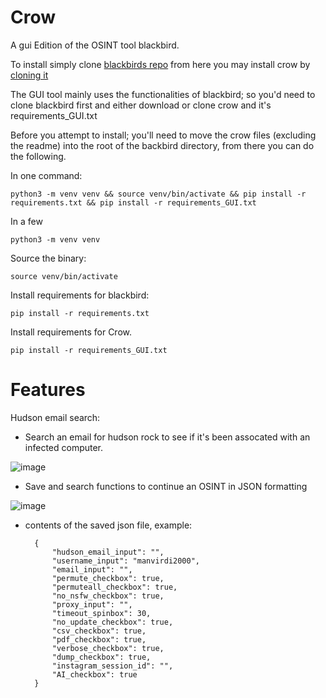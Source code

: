 # Crow
A gui Edition of the OSINT tool blackbird.

To install simply clone [blackbirds repo](https://github.com/p1ngul1n0/blackbird.git) from here you may install crow by [cloning it](https://github.com/Nthompson096/crow)

The GUI tool mainly uses the functionalities of blackbird; so you'd need to clone blackbird first and either download or clone crow and it's requirements_GUI.txt

Before you attempt to install; you'll need to move the crow files (excluding the readme) into the root of the backbird directory, from there you can do the following.

In one command:

    python3 -m venv venv && source venv/bin/activate && pip install -r requirements.txt && pip install -r requirements_GUI.txt

In a few
    
    python3 -m venv venv

Source the binary:
    
    source venv/bin/activate

Install requirements for blackbird:

    pip install -r requirements.txt

Install requirements for Crow.

    pip install -r requirements_GUI.txt

# Features

Hudson email search:
* Search an email for hudson rock to see if it's been assocated with an infected computer.

![image](https://github.com/user-attachments/assets/9685a7a4-50b1-4032-8e0c-67cb2ef3631b)

* Save and search functions to continue an OSINT in JSON formatting

![image](https://github.com/user-attachments/assets/25551407-b006-439d-8d7a-c586f1740986)

* contents of the saved json file, example:

        {
            "hudson_email_input": "",
            "username_input": "manvirdi2000",
            "email_input": "",
            "permute_checkbox": true,
            "permuteall_checkbox": true,
            "no_nsfw_checkbox": true,
            "proxy_input": "",
            "timeout_spinbox": 30,
            "no_update_checkbox": true,
            "csv_checkbox": true,
            "pdf_checkbox": true,
            "verbose_checkbox": true,
            "dump_checkbox": true,
            "instagram_session_id": "",
            "AI_checkbox": true
        }
